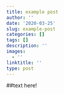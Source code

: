 ```yaml
---
title: example post
author: ''
date: '2020-03-25'
slug: example-post
categories: []
tags: []
description: ''
images:
  - ''
linktitle: ''
type: post
---
```


##text here!